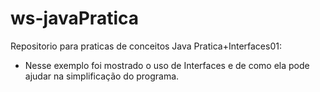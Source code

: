 # ws-javaPratica
Repositorio para praticas de conceitos Java
 Pratica+Interfaces01:
 - Nesse exemplo foi mostrado o uso de Interfaces e de como ela pode ajudar na simplificação do programa.
